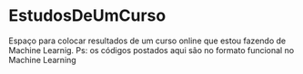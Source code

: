# EstudosDeUmCurso
Espaço para colocar resultados de um curso online que estou fazendo de Machine Learnig.
Ps: os códigos postados aqui são no formato funcional no Machine Learning

